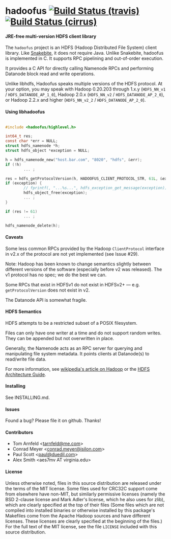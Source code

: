 hadoofus [![Build Status (travis)](https://app.travis-ci.com/alexsmith1612/hadoofus.svg?branch=master)](https://app.travis-ci.com/github/alexsmith1612/hadoofus) [![Build Status (cirrus)](https://api.cirrus-ci.com/github/alexsmith1612/hadoofus.svg)](https://cirrus-ci.com/github/alexsmith1612/hadoofus)
============================================================================================================================

#### JRE-free multi-version HDFS client library

The `hadoofus` project is an HDFS (Hadoop Distributed File System) client
library. Like [Snakebite](https://github.com/spotify/snakebite/), it does not
require Java. Unlike Snakebite, hadoofus is implemented in C. It supports RPC
pipelining and out-of-order execution.

It provides a C API for directly calling Namenode RPCs and performing Datanode
block read and write operations.

Unlike libhdfs, Hadoofus speaks multiple versions of the HDFS protocol. At your
option, you may speak with Hadoop 0.20.203 through 1.x.y (`HDFS_NN_v1` /
`HDFS_DATANODE_AP_1_0`), Hadoop 2.0.x (`HDFS_NN_v2` / `HDFS_DATANODE_AP_2_0`),
or Hadoop 2.2.x and higher (`HDFS_NN_v2_2` / `HDFS_DATANODE_AP_2_0`).

#### Using libhadoofus

```c

#include <hadoofus/highlevel.h>

int64_t res;
const char *err = NULL;
struct hdfs_namenode *h;
struct hdfs_object *exception = NULL;

h = hdfs_namenode_new("host.bar.com", "8020", "hdfs", &err);
if (!h)
        ... ;

res = hdfs_getProtocolVersion(h, HADOOFUS_CLIENT_PROTOCOL_STR, 61L, &exception);
if (exception) {
        // fprintf(, "...%s...", hdfs_exception_get_message(exception));
        hdfs_object_free(exception);
        ... ;
}

if (res != 61)
        ... ;

hdfs_namenode_delete(h);
```

#### Caveats

Some less common RPCs provided by the Hadoop `ClientProtocol` interface in v2.x
of the protocol are not yet implemented (see Issue #29).

Note: Hadoop has been known to change semantics slightly between different
versions of the software (especially before v2 was released). The v1 protocol
has no spec; we do the best we can.

Some RPCs that exist in HDFSv1 do not exist in HDFSv2+ — e.g.
`getProtocolVersion` does not exist in v2.

The Datanode API is somewhat fragile.

#### HDFS Semantics

HDFS attempts to be a restricted subset of a POSIX filesystem.

Files can only have one writer at a time and do not support random writes. They
can be appended but not overwritten in place.

Generally, the Namenode acts as an RPC server for querying and manipulating
file system metadata. It points clients at Datanode(s) to read/write file data.

For more information, see [wikipedia's article on Hadoop][0] or the
[HDFS Architecture Guide][1].

[0]: https://en.wikipedia.org/wiki/Apache_Hadoop#Hadoop_distributed_file_system "Hadoop distributed file system"
[1]: https://hadoop.apache.org/docs/r1.2.1/hdfs_design.html

#### Installing

See INSTALLING.md.

#### Issues

Found a bug? Please file it on github. Thanks!

#### Contributors

* Tom Arnfeld &lt;tarnfeld@me.com&gt;
* Conrad Meyer &lt;conrad.meyer@isilon.com&gt;
* Paul Scott &lt;paul@duedil.com&gt;
* Alex Smith &lt;aes7mv AT virginia.edu&gt;

#### License

Unless otherwise noted, files in this source distribution are released under the
terms of the MIT license. Some files used for CRC32C support come from elsewhere
have non-MIT, but similarly permissive licenses (namely the BSD 2-clause license
and Mark Adler's license, which he also uses for zlib), which are clearly
specified at the top of their files (Some files which are not compiled into
installed binaries or otherwise installed by this package's Makefiles come from
the Apache Hadoop sources and have different licenses. These licenses are
clearly specified at the beginning of the files.) For the full text of the MIT
license, see the file `LICENSE` included with this source distribution.
